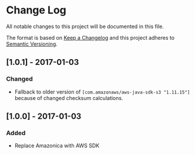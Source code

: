 # Change Log
All notable changes to this project will be documented in this file.

The format is based on [Keep a Changelog](http://keepachangelog.com/)
and this project adheres to [Semantic Versioning](http://semver.org/).

## [1.0.1] - 2017-01-03
### Changed
- Fallback to older version of ```[com.amazonaws/aws-java-sdk-s3 "1.11.15"]``` because of changed checksum calculations.

## [1.0.0] - 2017-01-03
### Added
- Replace Amazonica with AWS SDK